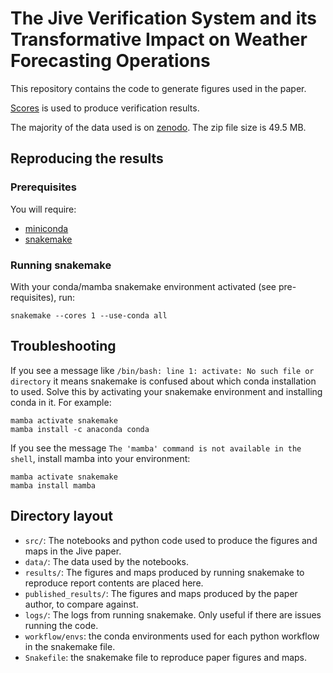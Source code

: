 # The Jive Verification System and its Transformative Impact on Weather Forecasting Operations

This repository contains the code to generate figures used in the paper.

[Scores](https://github.com/nci/scores) is used to produce verification results.

The majority of the data used is on [zenodo](https://zenodo.org/records/11015211). The zip file size is 49.5 MB.

## Reproducing the results

### Prerequisites

You will require:

* [miniconda](https://docs.anaconda.com/free/miniconda/miniconda-install/)
* [snakemake](https://snakemake.readthedocs.io/en/stable/getting_started/installation.html)

### Running snakemake

With your conda/mamba snakemake environment activated (see pre-requisites), run:

```shell
snakemake --cores 1 --use-conda all
```

## Troubleshooting

If you see a message like `/bin/bash: line 1: activate: No such file or directory` it means snakemake is confused about which conda installation to used. Solve this by activating your snakemake environment and installing conda in it. For example:

```shell
mamba activate snakemake
mamba install -c anaconda conda
```

If you see the message `The 'mamba' command is not available in the shell`, install mamba into your environment:

```shell
mamba activate snakemake
mamba install mamba
```

## Directory layout

* `src/`: The notebooks and python code used to produce the figures and maps in the Jive paper.
* `data/`: The data used by the notebooks.
* `results/`: The figures and maps produced by running snakemake to reproduce report contents are placed here.
* `published_results/`: The figures and maps produced by the paper author, to compare against.
* `logs/`: The logs from running snakemake. Only useful if there are issues running the code.
* `workflow/envs`: the conda environments used for each python workflow in the snakemake file.
* `Snakefile`: the snakemake file to reproduce paper figures and maps.
